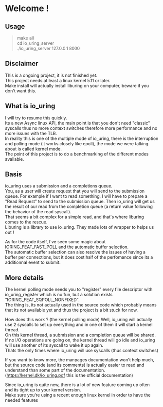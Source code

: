 # Welcome !

## Usage
> make all  
> cd io_uring_server  
> ./io_uring_server 127.0.0.1 8000

## Disclaimer
This is a ongoing project, it is not finished yet.  
This project needs at least a linux kernel 5.11 or later.  
Make install will actually install liburing on your computer, beware if you don't want this.  

## What is io_uring
I will try to resume this quickly.  
Its a new Async linux API, the main point is that you don't need "classic" syscalls thus no more context switches therefore
more performance and no more issues with the TLB.  
In reality this is one of the multiple mode of io_uring, there is the interruption and polling mode (it works closely like epoll), the mode we were talking about is called kernel mode.  
The point of this project is to do a benchmarking of the different modes available.

## Basis
io_uring uses a submission and a completions queue.  
You, as a user will create request that you will send to the submission queue. For example if I want to read something, I will have to prepare a "Read Request" to send to the submission queue. Then io_uring will get us the result of our read from the completion queue (a return value following the behavior of the read syscall).  
That seems a bit complex for a simple read, and that's where liburing comes to the rescue.  
Liburing is a library to use io_uring. They made lots of wrapper to helps us out !  

As for the code itself, I've seen some magic about IORING_FEAT_FAST_POLL and the automatic buffer selection.  
The automatic buffer selection can also resolve the issues of having a buffer per connections, but it does cost half of the perfomance since its a additionnal event to submit.

## More details
The kernel polling mode needs you to "register" every file descriptor with io_uring_register which is no fun, but a solution exists "IORING_FEAT_SQPOLL_NONFIXED".  
The thing is, its not actually used in the source code which probably means that its not available yet and thus the project is a bit stuck for now.

How does this work ? (the kernel polling mode) Well, io_uring will actually use 2 syscalls to set up everything and in one of them it will start a kernel thread.  
On this kernel thread, a submission and a completion queue will be shared.  
If no I/O operations are going on, the kernel thread will go idle and io_uring will use another of its syscall to wake it up again.  
Thats the only times where io_uring will use syscalls (thus context switches)

If you want to know more, the manpages documentation won't help much, but the source code (and its comments) is actually easier to read and understand than some part of the documentation.
(https://kernel.dk/io_uring.pdf this is the official documentation)

Since io_uring is quite new, there is a lot of new feature coming up often and its tight up to your kernel version.  
Make sure you're using a recent enough linux kernel in order to have the needed features
